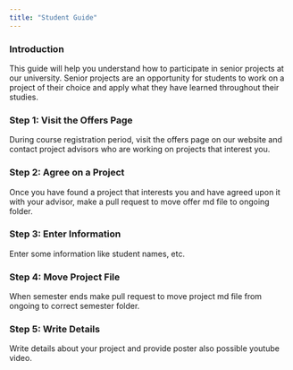 ```yaml
---
title: "Student Guide"
---
```


### Introduction
This guide will help you understand how to participate in senior projects at our university. Senior projects are an opportunity for students to work on a project of their choice and apply what they have learned throughout their studies.

### Step 1: Visit the Offers Page
During course registration period, visit the offers page on our website and contact project advisors who are working on projects that interest you.

### Step 2: Agree on a Project
Once you have found a project that interests you and have agreed upon it with your advisor, make a pull request to move offer md file to ongoing folder.

### Step 3: Enter Information
Enter some information like student names, etc.

### Step 4: Move Project File
When semester ends make pull request to move project md file from ongoing to correct semester folder.

### Step 5: Write Details
Write details about your project and provide poster also possible youtube video.